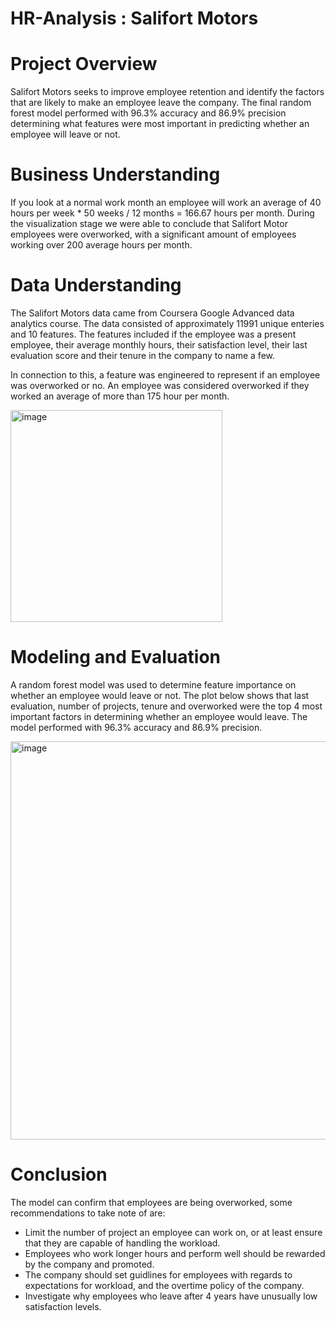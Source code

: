 # HR-Analysis : Salifort Motors


# Project Overview
Salifort Motors seeks to improve employee retention and identify the factors that are likely to make an employee leave the company. The final random forest model performed with 96.3% accuracy and 86.9% precision determining what features were most important in predicting whether an employee will leave or not. 

# Business Understanding 

If you look at a normal work month an employee will work an average of 40 hours per week * 50 weeks / 12 months = 166.67 hours per month. During the visualization stage we were able to conclude that Salifort Motor employees were overworked, with a significant amount of employees working over 200 average hours per month.

# Data Understanding 

The Salifort Motors data came from Coursera Google Advanced data analytics course. The data consisted of approximately 11991 unique enteries and 10 features. The features included if the employee was a present employee, their average monthly hours, their satisfaction level, their last evaluation score and their tenure in the company to name a few.

In connection to this, a feature was engineered to represent if an employee was overworked or no. An employee was considered overworked if they worked an average of more than 175 hour per month.

<img width="339" alt="image" src="https://github.com/matthew1060/HR-Analysis/assets/62417078/272e4691-824f-4b89-a198-df38df293ac2">


# Modeling and Evaluation 

A random forest model was used to determine feature importance on whether an employee would leave or not. The plot below shows that last evaluation, number of projects, tenure and overworked were the top 4 most important factors in determining whether an employee would leave. The model performed with 96.3% accuracy and 86.9% precision.

<img width="637" alt="image" src="https://github.com/matthew1060/HR-Analysis/assets/62417078/a1c38dd5-47b3-422d-b4de-65f41a6fd34c">



# Conclusion

The model can confirm that employees are being overworked, some recommendations to take note of are:
- Limit the number of project an employee can work on, or at least ensure that they are capable of handling the workload.
- Employees who work longer hours and perform well should be rewarded by the company and promoted.
- The company should set guidlines for employees with regards to expectations for workload, and the overtime policy of the company.
- Investigate why employees who leave after 4 years have unusually low satisfaction levels.
